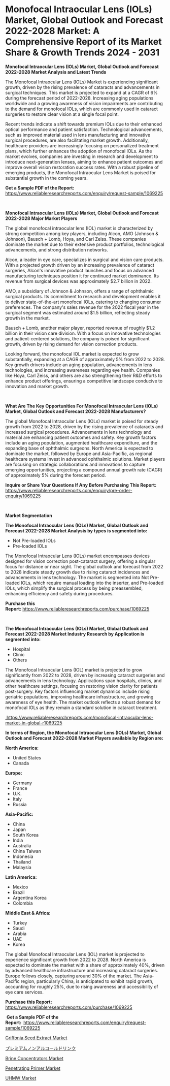 <p><h1>Monofocal Intraocular Lens (IOLs) Market, Global Outlook and Forecast 2022-2028 Market: A Comprehensive Report of its Market Share & Growth Trends 2024 - 2031</h1></p><p><strong>Monofocal Intraocular Lens (IOLs) Market, Global Outlook and Forecast 2022-2028 Market Analysis and Latest Trends</strong></p>
<p><p>The Monofocal Intraocular Lens (IOLs) Market is experiencing significant growth, driven by the rising prevalence of cataracts and advancements in surgical techniques. This market is projected to expand at a CAGR of 6% during the forecast period of 2022-2028. Increasing aging populations worldwide and a growing awareness of vision impairments are contributing to the demand for monofocal IOLs, which are commonly used in cataract surgeries to restore clear vision at a single focal point.</p><p>Recent trends indicate a shift towards premium IOLs due to their enhanced optical performance and patient satisfaction. Technological advancements, such as improved material used in lens manufacturing and innovative surgical procedures, are also facilitating market growth. Additionally, healthcare providers are increasingly focusing on personalized treatment plans, which further enhances the adoption of monofocal IOLs. As the market evolves, companies are investing in research and development to introduce next-generation lenses, aiming to enhance patient outcomes and improve overall vision restoration success rates. With a robust pipeline of emerging products, the Monofocal Intraocular Lens Market is poised for substantial growth in the coming years.</p></p>
<p><strong>Get a Sample PDF of the Report:&nbsp;</strong> <a href="https://www.reliableresearchreports.com/enquiry/request-sample/1069225">https://www.reliableresearchreports.com/enquiry/request-sample/1069225</a></p>
<p>&nbsp;</p>
<p><strong>Monofocal Intraocular Lens (IOLs) Market, Global Outlook and Forecast 2022-2028 Major Market Players</strong></p>
<p><p>The global monofocal intraocular lens (IOL) market is characterized by strong competition among key players, including Alcon, AMO (Johnson & Johnson), Bausch + Lomb, Hoya, and Carl Zeiss. These companies dominate the market due to their extensive product portfolios, technological advancements, and strong distribution networks.</p><p>Alcon, a leader in eye care, specializes in surgical and vision care products. With a projected growth driven by an increasing prevalence of cataract surgeries, Alcon's innovative product launches and focus on advanced manufacturing techniques position it for continued market dominance. Its revenue from surgical devices was approximately $2.7 billion in 2022.</p><p>AMO, a subsidiary of Johnson & Johnson, offers a range of ophthalmic surgical products. Its commitment to research and development enables it to deliver state-of-the-art monofocal IOLs, catering to changing consumer preferences. The company's sales revenue for the 2022 fiscal year in the surgical segment was estimated around $1.5 billion, reflecting steady growth in the market.</p><p>Bausch + Lomb, another major player, reported revenue of roughly $1.2 billion in their vision care division. With a focus on innovative technologies and patient-centered solutions, the company is poised for significant growth, driven by rising demand for vision correction products.</p><p>Looking forward, the monofocal IOL market is expected to grow substantially, expanding at a CAGR of approximately 5% from 2022 to 2028. Key growth drivers include an aging population, advancements in lens technologies, and increasing awareness regarding eye health. Companies like Hoya, Carl Zeiss, and others are also strengthening their R&D efforts to enhance product offerings, ensuring a competitive landscape conducive to innovation and market growth.</p></p>
<p>&nbsp;</p>
<p><strong>What Are The Key Opportunities For Monofocal Intraocular Lens (IOLs) Market, Global Outlook and Forecast 2022-2028 Manufacturers?</strong></p>
<p><p>The global Monofocal Intraocular Lens (IOLs) market is poised for steady growth from 2022 to 2028, driven by the rising prevalence of cataracts and increased surgical procedures. Advancements in lens technology and material are enhancing patient outcomes and safety. Key growth factors include an aging population, augmented healthcare expenditure, and the expanding base of ophthalmic surgeons. North America is expected to dominate the market, followed by Europe and Asia-Pacific, as regional healthcare systems invest in advanced ophthalmic solutions. Market players are focusing on strategic collaborations and innovations to capture emerging opportunities, projecting a compound annual growth rate (CAGR) of approximately 5% during the forecast period.</p></p>
<p><strong>Inquire or Share Your Questions If Any Before Purchasing This Report:</strong> <a href="https://www.reliableresearchreports.com/enquiry/pre-order-enquiry/1069225">https://www.reliableresearchreports.com/enquiry/pre-order-enquiry/1069225</a></p>
<p>&nbsp;</p>
<p><strong>Market Segmentation</strong></p>
<p><strong>The Monofocal Intraocular Lens (IOLs) Market, Global Outlook and Forecast 2022-2028 Market Analysis by types is segmented into:</strong></p>
<p><ul><li>Not Pre-loaded IOLs</li><li>Pre-loaded IOLs</li></ul></p>
<p><p>The Monofocal Intraocular Lens (IOLs) market encompasses devices designed for vision correction post-cataract surgery, offering a singular focus for distance or near sight. The global outlook and forecast from 2022 to 2028 indicate steady growth due to rising cataract incidences and advancements in lens technology. The market is segmented into Not Pre-loaded IOLs, which require manual loading into the inserter, and Pre-loaded IOLs, which simplify the surgical process by being preassembled, enhancing efficiency and safety during procedures.</p></p>
<p><strong>Purchase this Report:&nbsp;</strong><a href="https://www.reliableresearchreports.com/purchase/1069225">https://www.reliableresearchreports.com/purchase/1069225</a></p>
<p>&nbsp;</p>
<p><strong>The Monofocal Intraocular Lens (IOLs) Market, Global Outlook and Forecast 2022-2028 Market Industry Research by Application is segmented into:</strong></p>
<p><ul><li>Hospital</li><li>Clinic</li><li>Others</li></ul></p>
<p><p>The Monofocal Intraocular Lens (IOL) market is projected to grow significantly from 2022 to 2028, driven by increasing cataract surgeries and advancements in lens technology. Applications span hospitals, clinics, and other healthcare settings, focusing on restoring vision clarity for patients post-surgery. Key factors influencing market dynamics include rising geriatric populations, improving healthcare infrastructure, and growing awareness of eye health. The market outlook reflects a robust demand for monofocal IOLs as they remain a standard solution in cataract treatment.</p></p>
<p><a href="https://www.reliableresearchreports.com/monofocal-intraocular-lens-market-in-global-r1069225">&nbsp;https://www.reliableresearchreports.com/monofocal-intraocular-lens-market-in-global-r1069225</a></p>
<p><strong>In terms of Region, the Monofocal Intraocular Lens (IOLs) Market, Global Outlook and Forecast 2022-2028 Market Players available by Region are:</strong></p>
<p>
    <p> <strong> North America: </strong>
        <ul>
            <li>United States</li>
            <li>Canada</li>
        </ul>
        </p> 
    <p> <strong> Europe: </strong>
        <ul>
            <li>Germany</li>
            <li>France</li>
            <li>U.K.</li>
            <li>Italy</li>
            <li>Russia</li>
        </ul>
        </p> 
    <p> <strong> Asia-Pacific: </strong>
        <ul>
            <li>China</li>
            <li>Japan</li>
            <li>South Korea</li>
            <li>India</li>
            <li>Australia</li>
            <li>China Taiwan</li>
            <li>Indonesia</li>
            <li>Thailand</li>
            <li>Malaysia</li>
        </ul>
        </p> 
    <p> <strong> Latin America: </strong>
        <ul>
            <li>Mexico</li>
            <li>Brazil</li>
            <li>Argentina Korea</li>
            <li>Colombia</li>
        </ul>
        </p> 
    <p> <strong> Middle East & Africa: </strong>
        <ul>
            <li>Turkey</li>
            <li>Saudi</li>
            <li>Arabia</li>
            <li>UAE</li>
            <li>Korea</li>
        </ul>
    </p>
    </p>
<p><p>The global Monofocal Intraocular Lens (IOL) market is projected to experience significant growth from 2022 to 2028. North America is expected to dominate the market with a share of approximately 40%, driven by advanced healthcare infrastructure and increasing cataract surgeries. Europe follows closely, capturing around 30% of the market. The Asia-Pacific region, particularly China, is anticipated to exhibit rapid growth, accounting for roughly 25%, due to rising awareness and accessibility of eye care services.</p></p>
<p><strong>Purchase this Report: </strong><a href="https://www.reliableresearchreports.com/purchase/1069225">https://www.reliableresearchreports.com/purchase/1069225</a></p>
<p>&nbsp;<strong>Get a Sample PDF of the Report:&nbsp;&nbsp;</strong><a href="https://www.reliableresearchreports.com/enquiry/request-sample/1069225">https://www.reliableresearchreports.com/enquiry/request-sample/1069225</a></p>
<p><strong></strong></p>
<p><p><a href="https://www.linkedin.com/pulse/global-griffonia-seed-extract-market-sector-types-applications-kwvke?trackingId=OVntJGHpQp2y2AzWjs%2B2sQ%3D%3D">Griffonia Seed Extract Market</a></p><p><a href="https://medium.com/@raap8632/premium-non-alcoholic-drinks-market-%E3%81%AF-%E3%82%B3%E3%82%B9%E3%83%88%E7%AE%A1%E7%90%86%E3%81%A8%E5%8A%B9%E7%8E%87%E5%90%91%E4%B8%8A%E3%82%92%E5%84%AA%E5%85%88%E3%81%97%E3%81%BE%E3%81%99-%E3%81%95%E3%82%89%E3%81%AB-%E5%A0%B1%E5%91%8A%E6%9B%B8%E3%81%AF%E5%B8%82%E5%A0%B4%E3%81%AE%E9%9C%80%E8%A6%81%E9%9D%A2%E3%81%A8%E4%BE%9B%E7%B5%A6%E9%9D%A2%E3%81%AE%E4%B8%A1%E6%96%B9%E3%82%92%E3%82%AB%E3%83%90%E3%83%BC%E3%81%97%E3%81%A6%E3%81%84%E3%81%BE%E3%81%99-premium-8168210bb430">プレミアムノンアルコールドリンク</a></p><p><a href="https://medium.com/@tammyjones1939/the-market-study-covers-the-brine-concentrators-market-across-various-segments-d8e23af9994f">Brine Concentrators Market</a></p><p><a href="https://issuu.com/reportprime-2/docs/penetrating-primer-market-size-2030_57ac8f8c2339b0">Penetrating Primer Market</a></p><p><a href="https://www.linkedin.com/pulse/emerging-market-trends-regional-analysis-uhmw-forecasted-period-izvgf?trackingId=oNv4KX%2BsSw6LWftvv%2BVFXg%3D%3D">UHMW Market</a></p></p>